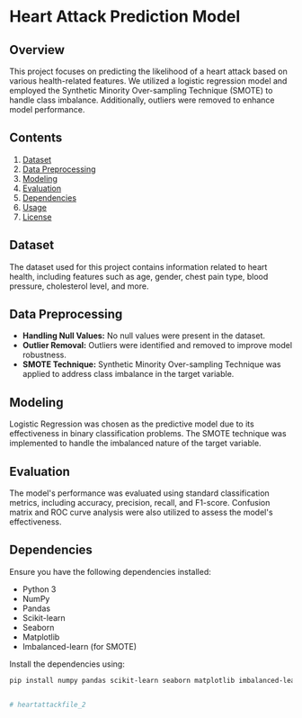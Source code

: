 # Heart Attack Prediction Model

## Overview

This project focuses on predicting the likelihood of a heart attack based on various health-related features. We utilized a logistic regression model and employed the Synthetic Minority Over-sampling Technique (SMOTE) to handle class imbalance. Additionally, outliers were removed to enhance model performance.

## Contents

1. [Dataset](#dataset)
2. [Data Preprocessing](#data-preprocessing)
3. [Modeling](#modeling)
4. [Evaluation](#evaluation)
5. [Dependencies](#dependencies)
6. [Usage](#usage)
7. [License](#license)

## Dataset

The dataset used for this project contains information related to heart health, including features such as age, gender, chest pain type, blood pressure, cholesterol level, and more.

## Data Preprocessing

- **Handling Null Values:** No null values were present in the dataset.
- **Outlier Removal:** Outliers were identified and removed to improve model robustness.
- **SMOTE Technique:** Synthetic Minority Over-sampling Technique was applied to address class imbalance in the target variable.

## Modeling

Logistic Regression was chosen as the predictive model due to its effectiveness in binary classification problems. The SMOTE technique was implemented to handle the imbalanced nature of the target variable.

## Evaluation

The model's performance was evaluated using standard classification metrics, including accuracy, precision, recall, and F1-score. Confusion matrix and ROC curve analysis were also utilized to assess the model's effectiveness.

## Dependencies

Ensure you have the following dependencies installed:

- Python 3
- NumPy
- Pandas
- Scikit-learn
- Seaborn
- Matplotlib
- Imbalanced-learn (for SMOTE)

Install the dependencies using:

```bash
pip install numpy pandas scikit-learn seaborn matplotlib imbalanced-learn


# heartattackfile_2
